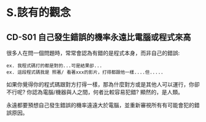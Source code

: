 # S.該有的觀念

## CD-S01 自己發生錯誤的機率永遠比電腦或程式來高
很多人在問一個問題時，常常會認為有錯的是程式本身，而非自己的錯誤:
```
ex. 我程式碼打的都是對的...可是結果卻...
ex. 這段程式碼我是 照著/ 看著xxx的影片，打得都跟他一樣....但.....
```
如果你覺得你的程式碼跟對方打得一樣，那為什麼對方或是其他人可以運行，你卻不行呢?
你認為電腦/機器與人之間，何者比較容易犯錯? 顯然的，是人類。

永遠都要預想自己發生錯誤的機率遠遠大於電腦，並重新審視所有有可能會犯的錯誤原因。
